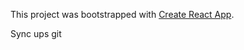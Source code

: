 This project was bootstrapped with [Create React App](https://github.com/facebook/create-react-app).

Sync ups
git